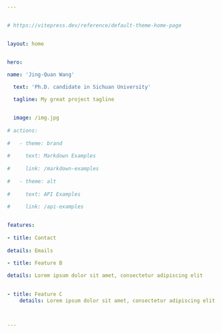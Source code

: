 ```yaml
---


# https://vitepress.dev/reference/default-theme-home-page


layout: home


hero:
  
name: 'Jing-Quan Wang'

  text: 'Ph.D. candidate in Sichuan University'

  tagline: My great project tagline


  image: /img.jpg
  
# actions:
  
#   - theme: brand
  
#     text: Markdown Examples
  
#     link: /markdown-examples
  
#   - theme: alt
  
#     text: API Examples
  
#     link: /api-examples


features:
  
- title: Contact
    
details: Emails

- title: Feature B
    
details: Lorem ipsum dolor sit amet, consectetur adipiscing elit
  

- title: Feature C
    details: Lorem ipsum dolor sit amet, consectetur adipiscing elit



---
```




